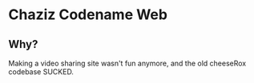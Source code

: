 # Chaziz Codename Web
## Why?
Making a video sharing site wasn't fun anymore, and the old cheeseRox codebase SUCKED.



